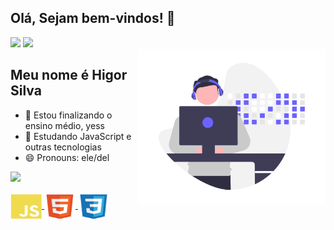 ## Olá, Sejam bem-vindos! 👋

<div>
  <a href = "mailto:higorjsilva399@gmail.com"><img src="https://img.shields.io/badge/-Gmail-%23333?style=for-the-badge&logo=gmail&logoColor=white" target="_blank"></a>
  <a href="https://www.linkedin.com/in/higor-silva-7900842a0/" target="_blank"><img src="https://img.shields.io/badge/-LinkedIn-%230077B5?style=for-the-badge&logo=linkedin&logoColor=white" target="_blank"></a> 
</div>

<img align="right" alt="Developer image" src="developer.png"  width="300px"/>

## Meu nome é Higor Silva

- 🔭 Estou finalizando o ensino médio, yess
- 🌱 Estudando JavaScript e outras tecnologias
- 😄 Pronouns: ele/del
  
<div>
  <a href="https://github.com/higor-silvadev">
  <img height="180em" src="https://github-readme-stats.vercel.app/api/top-langs/?username=higor-silvadev&layout=compact&langs_count=7&theme=dracula"/>
</div>

<div style="display: inline_block"><br>
  <img align="center" alt="Higor-Js" height="40" width="50" src="https://raw.githubusercontent.com/devicons/devicon/master/icons/javascript/javascript-plain.svg">
  <img align="center" alt="Higor-HTML" height="40" width="50" src="https://raw.githubusercontent.com/devicons/devicon/master/icons/html5/html5-original.svg">
  <img align="center" alt="Higor-CSS" height="40" width="50" src="https://raw.githubusercontent.com/devicons/devicon/master/icons/css3/css3-original.svg">
</div>

##
